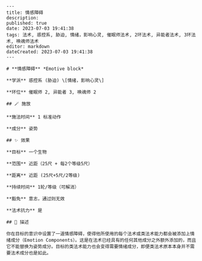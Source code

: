 
    ---
    title: 情感障碍
    description: 
    published: true
    date: 2023-07-03 19:41:38
    tags: 法术, 惑控系, 胁迫, 情绪，影响心灵, 催眠师法术, 2环法术, 异能者法术, 3环法术, 唤魂师法术
    editor: markdown
    dateCreated: 2023-07-03 19:41:38
    ---

    # **情感障碍** *Emotive block*

    **学派** 惑控系 (胁迫) \[情绪，影响心灵\] 

    **环位** 催眠师 2, 异能者 3, 唤魂师 2

    ## 🪄 施放

    **施法时间** 1 标准动作

    **成分** 姿势

    ## ✨ 效果 

    **目标** 一个生物 

    **范围** 近距（25尺 + 每2个等级5尺）

    **距离** 近距 (25尺+5尺/2等级)  

    **持续时间** 1轮/等级（可解消） 

    **豁免** 意志，通过则无效

    **法术抗力** 是

    ## 📖 描述

    你在目标的意识中设置了一道情感障碍，使得他所使用的每个法术或类法术能力都会被添加上情绪成分（Emotion Components）。这是在法术已经具有的任何其他成分之外额外添加的，而且它不能替换为姿势成分。目标的类法术能力也会变得需要情绪成分，即便类法术原本本身并不需要法术成分也是如此。
    
